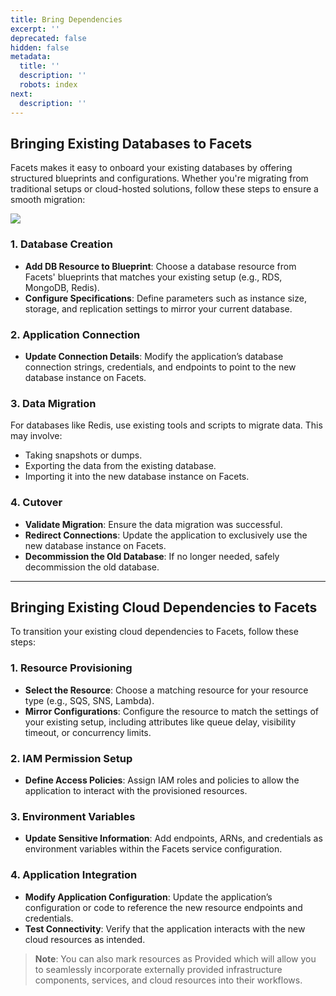 ```yaml
---
title: Bring Dependencies
excerpt: ''
deprecated: false
hidden: false
metadata:
  title: ''
  description: ''
  robots: index
next:
  description: ''
---
```

## Bringing Existing Databases to Facets

Facets makes it easy to onboard your existing databases by offering structured blueprints and configurations. Whether you're migrating from traditional setups or cloud-hosted solutions, follow these steps to ensure a smooth migration:

<Image align="center" className="border" border={true} src="https://files.readme.io/f1750aa8afa6101b69c555ba534a008c39bda2af607ed172790a495cb9a1496b-image.png" />

### 1. Database Creation

* **Add DB Resource to Blueprint**: Choose a database resource from Facets' blueprints that matches your existing setup (e.g., RDS, MongoDB, Redis).  
* **Configure Specifications**: Define parameters such as instance size, storage, and replication settings to mirror your current database.

### 2. Application Connection

* **Update Connection Details**: Modify the application’s database connection strings, credentials, and endpoints to point to the new database instance on Facets.

### 3. Data Migration

For databases like Redis, use existing tools and scripts to migrate data. This may involve:  

* Taking snapshots or dumps.  
* Exporting the data from the existing database.  
* Importing it into the new database instance on Facets.

### 4. Cutover

* **Validate Migration**: Ensure the data migration was successful.  
* **Redirect Connections**: Update the application to exclusively use the new database instance on Facets.  
* **Decommission the Old Database**: If no longer needed, safely decommission the old database.

***

## Bringing Existing Cloud Dependencies to Facets

To transition your existing cloud dependencies to Facets, follow these steps:

### 1. Resource Provisioning

* **Select the Resource**: Choose a matching resource for your resource type (e.g., SQS, SNS, Lambda).  
* **Mirror Configurations**: Configure the resource to match the settings of your existing setup, including attributes like queue delay, visibility timeout, or concurrency limits.

### 2. IAM Permission Setup

* **Define Access Policies**: Assign IAM roles and policies to allow the application to interact with the provisioned resources.

### 3. Environment Variables

* **Update Sensitive Information**: Add endpoints, ARNs, and credentials as environment variables within the Facets service configuration.

### 4. Application Integration

* **Modify Application Configuration**: Update the application’s configuration or code to reference the new resource endpoints and credentials.  
* **Test Connectivity**: Verify that the application interacts with the new cloud resources as intended.

> **Note**: You can also mark resources as Provided which will allow you to seamlessly incorporate externally provided infrastructure components, services, and cloud resources into their workflows.
